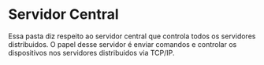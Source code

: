 # Servidor Central

Essa pasta diz respeito ao servidor central que controla todos os servidores distribuidos. O papel desse servidor é enviar comandos e controlar os dispositivos nos servidores distribuidos via TCP/IP.
